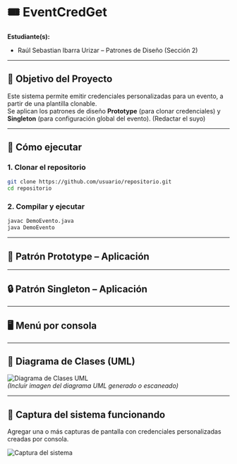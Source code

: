 # 🎟️ EventCredGet

**Estudiante(s):**  
- Raúl Sebastian Ibarra Urizar – Patrones de Diseño (Sección 2)

---

## 🎯 Objetivo del Proyecto

Este sistema permite emitir credenciales personalizadas para un evento, a partir de una plantilla clonable.  
Se aplican los patrones de diseño **Prototype** (para clonar credenciales) y **Singleton** (para configuración global del evento). (Redactar el suyo)

---

## 🚀 Cómo ejecutar

### 1. Clonar el repositorio

```bash
git clone https://github.com/usuario/repositorio.git
cd repositorio
```

### 2. Compilar y ejecutar

```bash
javac DemoEvento.java
java DemoEvento
```

---

## 🧠 Patrón Prototype – Aplicación



---

## 🔒 Patrón Singleton – Aplicación


---

## 🖥️ Menú por consola


---

## 🧩 Diagrama de Clases (UML)

![Diagrama de Clases UML](ruta/a/diagrama.png)  
*(Incluir imagen del diagrama UML generado o escaneado)*

---

## 📸 Captura del sistema funcionando

Agregar una o más capturas de pantalla con credenciales personalizadas creadas por consola.

![Captura del sistema](ruta/a/captura.png)
